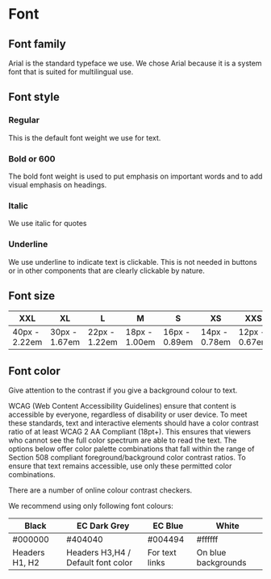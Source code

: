 # Font

## Font family

Arial is the standard typeface we use. We chose Arial because it is a system font that is suited for multilingual use.

## Font style

### Regular

This is the default font weight we use for text.

### Bold or 600

The bold font weight is used to put emphasis on important words and to add visual emphasis on headings.

### Italic

We use italic for quotes

### Underline

We use underline to indicate text is clickable. This is not needed in buttons or in other components that are clearly clickable by nature.

## Font size

| XXL | XL | L | M | S | XS | XXS |
|---|---|---|---|---|---|---|
| 40px - 2.22em | 30px - 1.67em | 22px - 1.22em | 18px - 1.00em | 16px - 0.89em | 14px - 0.78em | 12px - 0.67em |

## Font color

Give attention to the contrast if you give a background colour to text.

WCAG (Web Content Accessibility Guidelines) ensure that content is accessible by everyone, regardless of disability or user device. To meet these standards, text and interactive elements should have a color contrast ratio of at least WCAG 2 AA Compliant (18pt+). This ensures that viewers who cannot see the full color spectrum are able to read the text. The options below offer color palette combinations that fall within the range of Section 508 compliant foreground/background color contrast ratios. To ensure that text remains accessible, use only these permitted color combinations.

There are a number of online colour contrast checkers.

We recommend using only following font colours:

| Black | EC Dark Grey | EC Blue | White |
|---|---|---|---|
| #000000 | #404040 | #004494 | #ffffff |
| Headers H1, H2 | Headers H3,H4 / Default font color | For text links | On blue backgrounds |
